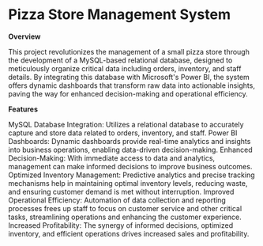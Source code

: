 # Pizza Store Management System

**Overview**

This project revolutionizes the management of a small pizza store through the development of a MySQL-based relational database, designed to meticulously organize critical data including orders, inventory, and staff details. By integrating this database with Microsoft's Power BI, the system offers dynamic dashboards that transform raw data into actionable insights, paving the way for enhanced decision-making and operational efficiency.

**Features**

MySQL Database Integration: Utilizes a relational database to accurately capture and store data related to orders, inventory, and staff.
Power BI Dashboards: Dynamic dashboards provide real-time analytics and insights into business operations, enabling data-driven decision-making.
Enhanced Decision-Making: With immediate access to data and analytics, management can make informed decisions to improve business outcomes.
Optimized Inventory Management: Predictive analytics and precise tracking mechanisms help in maintaining optimal inventory levels, reducing waste, and ensuring customer demand is met without interruption.
Improved Operational Efficiency: Automation of data collection and reporting processes frees up staff to focus on customer service and other critical tasks, streamlining operations and enhancing the customer experience.
Increased Profitability: The synergy of informed decisions, optimized inventory, and efficient operations drives increased sales and profitability.
